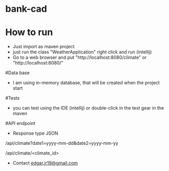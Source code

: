 # bank-cad

# How to run

- Just import as maven project
- just run the class "WeatherApplication" right click and run (intellij)
- Go to a web browser and put "http://localhost:8080/climate" or "http://localhost:8080/"

#Data base

- I am using in-memory database, that will be created when the project start

#Tests
- you can test using the IDE (intellij) or double-click in the test gear in the maven

#API endpoint

- Response type JSON

/api/climate?date1=yyyy-mm-dd&date2=yyyy-mm-yy

/api/climate/<climate_id>

- Contact
edgar.jr19@gmail.com
